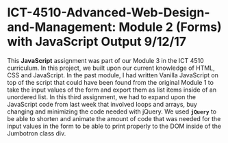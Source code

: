 # ICT-4510-Advanced-Web-Design-and-Management: Module 2 (Forms) with JavaScript Output 9/12/17

This **JavaScript** assignment was part of our Module 3 in the ICT 4510 curriculum. In this project, we built upon our current knowledge of HTML, CSS and JavaScript. In the past module, I had written Vanilla JavaScript on top of the script that could have been found from the original Module 1 to take the input values of the form and export them as list items inside of an unordered list. In this third assignment, we had to expand upon the JavaScript code from last week that involved loops and arrays, buy changing and minimizing the code needed with jQuery. We used **`jQuery`** to be able to shorten and animate the amount of code that was needed for the input values in the form to be able to print properly to the DOM inside of the Jumbotron class div.